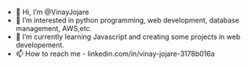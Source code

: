 - 👋 Hi, I’m @VinayJojare
- 👀 I’m interested in python programming, web development, database management, AWS,etc.
- 🌱 I’m currently learning Javascript and creating some projects in web developement.
- 📫 How to reach me  -  linkedin.com/in/vinay-jojare-3178b016a

<!---
VinayJojare/VinayJojare is a ✨ special ✨ repository because its `README.md` (this file) appears on your GitHub profile.
You can click the Preview link to take a look at your changes.
--->
